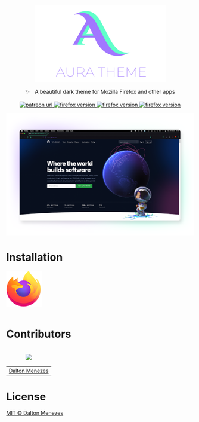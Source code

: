 <p align="center">
  <img src="https://github.com/daltonmenezes/assets/blob/master/images/aura-theme/new-heading.png?raw=true" alt="Aura Theme" width="70%" />
</p>

<p align="center">
✨ A beautiful dark theme for Mozilla Firefox and other apps
  <br><br>

  <!-- Patreon -->
  <a href="https://www.patreon.com/daltonmenezes">
    <img alt="patreon url" src="https://img.shields.io/badge/support%20on-patreon-1C1E26?style=for-the-badge&labelColor=1C1E26&color=61ffca">
  </a>

  <!-- firefox version -->
  <a href="https://addons.mozilla.org/en-US/firefox/addon/aura-theme/">
    <img alt="firefox version" src="https://img.shields.io/amo/v/aura-theme.svg?style=for-the-badge&labelColor=1C1E26&color=61ffca">
  </a>

  <!-- downloads -->
  <a href="https://addons.mozilla.org/en-US/firefox/addon/aura-theme/">
    <img alt="firefox version" src="https://img.shields.io/amo/dw/aura-theme.svg?style=for-the-badge&labelColor=1C1E26&color=61ffca">
  </a>

  <!-- ratings -->
  <a href="https://addons.mozilla.org/en-US/firefox/addon/aura-theme/">
    <img alt="firefox version" src="https://img.shields.io/amo/rating/aura-theme.svg?style=for-the-badge&labelColor=1C1E26&color=61ffca">
  </a>
</p>

<p align="center">
  <img alt="preview" src="https://github.com/daltonmenezes/assets/blob/master/images/aura-theme/aura-firefox-preview.png?raw=true" />
</p>

# Installation
<a href="https://addons.mozilla.org/en-US/firefox/addon/aura-theme/">
  <img src="https://github.com/daltonmenezes/assets/blob/master/images/icons/firefox.png?raw=true" align="center" alt="Download it on Firefox add-ons webiste"/>
</a>
<br/><br/>


# Contributors
<table>
  <thead>
    <tr>
      <td valign="bottom"><p align="center">
  <a href="https://github.com/daltonmenezes">
    <img src="https://github.com/daltonmenezes.png?size=100" align="center" />
  </a>
</p></td>
    </tr>
  </thead>

  <tbody>
    <tr>
      <td><a href="https://github.com/daltonmenezes">Dalton Menezes</a></td>
    </tr>
  </tbody>
</table>

# License
[MIT © Dalton Menezes](../../LICENSE)
